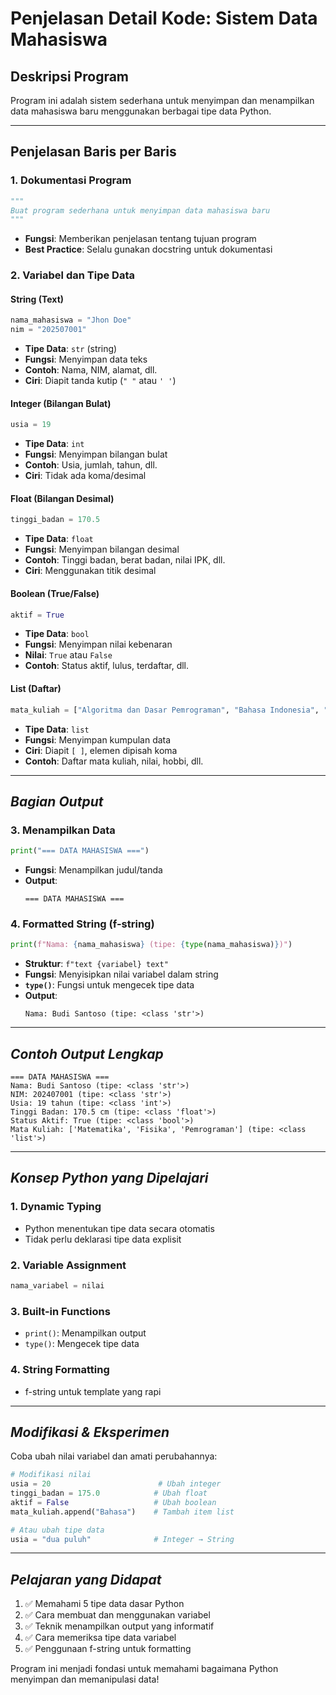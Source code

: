 # Penjelasan Detail Kode: Sistem Data Mahasiswa

## **Deskripsi Program**
Program ini adalah sistem sederhana untuk menyimpan dan menampilkan data mahasiswa baru menggunakan berbagai tipe data Python.

---

## **Penjelasan Baris per Baris**

### 1. **Dokumentasi Program**
```python
"""
Buat program sederhana untuk menyimpan data mahasiswa baru
"""
```
- **Fungsi**: Memberikan penjelasan tentang tujuan program
- **Best Practice**: Selalu gunakan docstring untuk dokumentasi

### 2. **Variabel dan Tipe Data**

#### **String (Text)**
```python
nama_mahasiswa = "Jhon Doe"
nim = "202507001"
```
- **Tipe Data**: `str` (string)
- **Fungsi**: Menyimpan data teks
- **Contoh**: Nama, NIM, alamat, dll.
- **Ciri**: Diapit tanda kutip (`" "` atau `' '`)

#### **Integer (Bilangan Bulat)**
```python
usia = 19
```
- **Tipe Data**: `int`
- **Fungsi**: Menyimpan bilangan bulat
- **Contoh**: Usia, jumlah, tahun, dll.
- **Ciri**: Tidak ada koma/desimal

#### **Float (Bilangan Desimal)**
```python
tinggi_badan = 170.5
```
- **Tipe Data**: `float`
- **Fungsi**: Menyimpan bilangan desimal
- **Contoh**: Tinggi badan, berat badan, nilai IPK, dll.
- **Ciri**: Menggunakan titik desimal

#### **Boolean (True/False)**
```python
aktif = True
```
- **Tipe Data**: `bool`
- **Fungsi**: Menyimpan nilai kebenaran
- **Nilai**: `True` atau `False`
- **Contoh**: Status aktif, lulus, terdaftar, dll.

#### **List (Daftar)**
```python
mata_kuliah = ["Algoritma dan Dasar Pemrograman", "Bahasa Indonesia", "Sistem Operasi"]
```
- **Tipe Data**: `list`
- **Fungsi**: Menyimpan kumpulan data
- **Ciri**: Diapit `[ ]`, elemen dipisah koma
- **Contoh**: Daftar mata kuliah, nilai, hobbi, dll.

---

##  *Bagian Output*

### 3. **Menampilkan Data**
```python
print("=== DATA MAHASISWA ===")
```
- **Fungsi**: Menampilkan judul/tanda
- **Output**: 
  ```
  === DATA MAHASISWA ===
  ```

### 4. **Formatted String (f-string)**
```python
print(f"Nama: {nama_mahasiswa} (tipe: {type(nama_mahasiswa)})")
```
- **Struktur**: `f"text {variabel} text"`
- **Fungsi**: Menyisipkan nilai variabel dalam string
- **`type()`**: Fungsi untuk mengecek tipe data
- **Output**:
  ```
  Nama: Budi Santoso (tipe: <class 'str'>)
  ```

---

##  *Contoh Output Lengkap*
```
=== DATA MAHASISWA ===
Nama: Budi Santoso (tipe: <class 'str'>)
NIM: 202407001 (tipe: <class 'str'>)
Usia: 19 tahun (tipe: <class 'int'>)
Tinggi Badan: 170.5 cm (tipe: <class 'float'>)
Status Aktif: True (tipe: <class 'bool'>)
Mata Kuliah: ['Matematika', 'Fisika', 'Pemrograman'] (tipe: <class 'list'>)
```

---

##  *Konsep Python yang Dipelajari*

### 1. **Dynamic Typing**
- Python menentukan tipe data secara otomatis
- Tidak perlu deklarasi tipe data explisit

### 2. **Variable Assignment**
```python
nama_variabel = nilai
```

### 3. **Built-in Functions**
- `print()`: Menampilkan output
- `type()`: Mengecek tipe data

### 4. **String Formatting**
- f-string untuk template yang rapi

---

##  *Modifikasi & Eksperimen*

Coba ubah nilai variabel dan amati perubahannya:

```python
# Modifikasi nilai
usia = 20                        # Ubah integer
tinggi_badan = 175.0            # Ubah float
aktif = False                   # Ubah boolean
mata_kuliah.append("Bahasa")    # Tambah item list

# Atau ubah tipe data
usia = "dua puluh"              # Integer → String
```

---

##  *Pelajaran yang Didapat*

1. ✅ Memahami 5 tipe data dasar Python
2. ✅ Cara membuat dan menggunakan variabel
3. ✅ Teknik menampilkan output yang informatif
4. ✅ Cara memeriksa tipe data variabel
5. ✅ Penggunaan f-string untuk formatting

Program ini menjadi fondasi untuk memahami bagaimana Python menyimpan dan memanipulasi data!